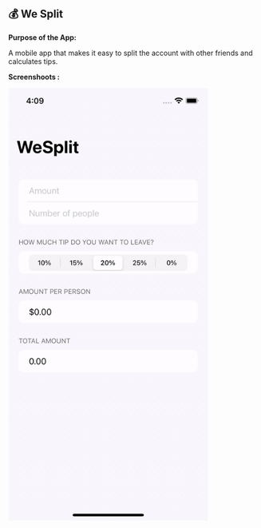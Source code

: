 ## 💰 We Split

**Purpose of the App:**

A mobile app that makes it easy to split the account with other friends and calculates tips.

**Screenshoots :**

<img src="screenshot.gif" width="400"/>
